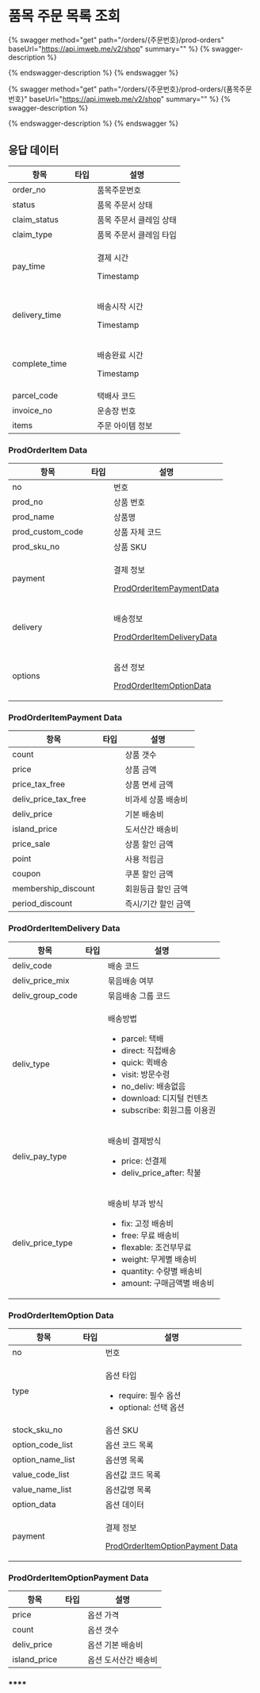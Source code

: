 # 품목 주문 목록 조회

{% swagger method="get" path="/orders/{주문번호}/prod-orders" baseUrl="https://api.imweb.me/v2/shop" summary="" %}
{% swagger-description %}

{% endswagger-description %}
{% endswagger %}

{% swagger method="get" path="/orders/{주문번호}/prod-orders/{품목주문번호}" baseUrl="https://api.imweb.me/v2/shop" summary="" %}
{% swagger-description %}

{% endswagger-description %}
{% endswagger %}

## **응답 데이**터

<table><thead><tr><th>항목</th><th data-type="select">타입</th><th>설명</th></tr></thead><tbody><tr><td>order_no</td><td></td><td>품목주문번호</td></tr><tr><td>status</td><td></td><td>품목 주문서 상태</td></tr><tr><td>claim_status</td><td></td><td>품목 주문서 클레임 상태</td></tr><tr><td>claim_type</td><td></td><td>품목 주문서 클레임 타입</td></tr><tr><td>pay_time</td><td></td><td><p>결제 시간</p><p>Timestamp</p></td></tr><tr><td>delivery_time</td><td></td><td><p>배송시작 시간</p><p>Timestamp</p></td></tr><tr><td>complete_time</td><td></td><td><p>배송완료 시간</p><p>Timestamp</p></td></tr><tr><td>parcel_code</td><td></td><td>택배사 코드</td></tr><tr><td>invoice_no</td><td></td><td>운송장 번호</td></tr><tr><td>items</td><td></td><td>주문 아이템 정보</td></tr></tbody></table>

### **ProdOrderItem Data**

<table><thead><tr><th>항목</th><th data-type="select">타입</th><th>설명</th></tr></thead><tbody><tr><td>no</td><td></td><td>번호</td></tr><tr><td>prod_no</td><td></td><td>상품 번호</td></tr><tr><td>prod_name</td><td></td><td>상품명</td></tr><tr><td>prod_custom_code</td><td></td><td>상품 자체 코드</td></tr><tr><td>prod_sku_no</td><td></td><td>상품 SKU</td></tr><tr><td>payment</td><td></td><td><p>결제 정보</p><p><a href="prodOrders.md#prodorderitempayment-data">ProdOrderItemPaymentData</a></p></td></tr><tr><td>delivery</td><td></td><td><p>배송정보</p><p><a href="prodOrders.md#prodorderitemdelivery-data">ProdOrderItemDeliveryData</a></p></td></tr><tr><td>options</td><td></td><td><p>옵션 정보</p><p><a href="prodOrders.md#prodorderitemoption-data">ProdOrderItemOptionData</a></p></td></tr></tbody></table>

### **ProdOrderItemPayment Data**

<table><thead><tr><th>항목</th><th data-type="select">타입</th><th>설명</th></tr></thead><tbody><tr><td>count</td><td></td><td>상품 갯수</td></tr><tr><td>price</td><td></td><td>상품 금액</td></tr><tr><td>price_tax_free</td><td></td><td>상품 면세 금액</td></tr><tr><td>deliv_price_tax_free</td><td></td><td>비과세 상품 배송비</td></tr><tr><td>deliv_price</td><td></td><td>기본 배송비</td></tr><tr><td>island_price</td><td></td><td>도서산간 배송비</td></tr><tr><td>price_sale</td><td></td><td>상품 할인 금액</td></tr><tr><td>point</td><td></td><td>사용 적립금</td></tr><tr><td>coupon</td><td></td><td>쿠폰 할인 금액</td></tr><tr><td>membership_discount</td><td></td><td>회원등급 할인 금액</td></tr><tr><td>period_discount</td><td></td><td>즉시/기간 할인 금액</td></tr></tbody></table>

### **ProdOrderItemDelivery Data**

<table><thead><tr><th>항목</th><th data-type="select">타입</th><th>설명</th></tr></thead><tbody><tr><td>deliv_code</td><td></td><td>배송 코드</td></tr><tr><td>deliv_price_mix</td><td></td><td>묶음배송 여부</td></tr><tr><td>deliv_group_code</td><td></td><td>묶음배송 그룹 코드</td></tr><tr><td>deliv_type</td><td></td><td><p>배송방법</p><ul><li>parcel: 택배</li><li>direct: 직접배송</li><li>quick: 퀵배송</li><li>visit: 방문수령</li><li>no_deliv: 배송없음</li><li>download: 디지털 컨텐츠</li><li>subscribe: 회원그룹 이용권</li></ul></td></tr><tr><td>deliv_pay_type</td><td></td><td><p>배송비 결제방식</p><ul><li>price: 선결제</li><li>deliv_price_after: 착불</li></ul></td></tr><tr><td>deliv_price_type</td><td></td><td><p>배송비 부과 방식</p><ul><li>fix: 고정 배송비</li><li>free: 무료 배송비</li><li>flexable: 조건부무료</li><li>weight: 무게별 배송비</li><li>quantity: 수량별 배송비</li><li>amount: 구매금액별 배송비</li></ul></td></tr></tbody></table>

### **ProdOrderItemOption Data**

<table><thead><tr><th>항목</th><th data-type="select">타입</th><th>설명</th></tr></thead><tbody><tr><td>no</td><td></td><td>번호</td></tr><tr><td>type</td><td></td><td><p>옵션 타입</p><ul><li>require: 필수 옵션</li><li>optional: 선택 옵션</li></ul></td></tr><tr><td>stock_sku_no</td><td></td><td>옵션 SKU</td></tr><tr><td>option_code_list</td><td></td><td>옵션 코드 목록</td></tr><tr><td>option_name_list</td><td></td><td>옵션명 목록</td></tr><tr><td>value_code_list</td><td></td><td>옵션값 코드 목록</td></tr><tr><td>value_name_list</td><td></td><td>옵션값명 목록</td></tr><tr><td>option_data</td><td></td><td>옵션 데이터</td></tr><tr><td>payment</td><td></td><td><p>결제 정보</p><p><a href="prodOrders.md#prodorderitemoption-data-1">ProdOrderItemOptionPayment Data</a></p></td></tr></tbody></table>

### **ProdOrderItemOptionPayment Data**

<table><thead><tr><th>항목</th><th data-type="select">타입</th><th>설명</th></tr></thead><tbody><tr><td>price</td><td></td><td>옵션 가격</td></tr><tr><td>count</td><td></td><td>옵션 갯수</td></tr><tr><td>deliv_price</td><td></td><td>옵션 기본 배송비</td></tr><tr><td>island_price</td><td></td><td>옵션 도서산간 배송비</td></tr></tbody></table>

### ****
